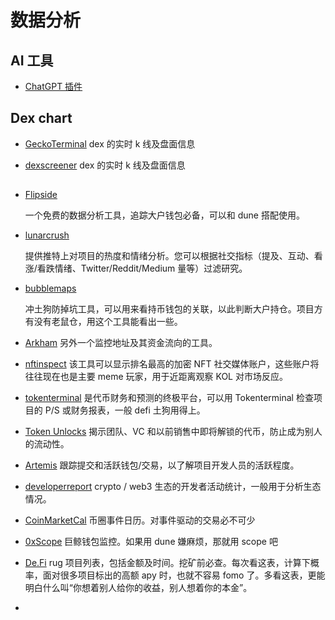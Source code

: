 # 数据分析

## AI 工具

- [ChatGPT 插件](https://twitter.com/FinanceYF5/status/1656058217489907713)

## Dex chart

- [GeckoTerminal](https://www.geckoterminal.com/zh)
  dex 的实时 k 线及盘面信息

- [dexscreener](https://dexscreener.com/)
  dex 的实时 k 线及盘面信息

##

- [Flipside](https://flipsidecrypto.xyz/)

  一个免费的数据分析工具，追踪大户钱包必备，可以和 dune 搭配使用。

- [lunarcrush](https://lunarcrush.com/)

  提供推特上对项目的热度和情绪分析。您可以根据社交指标（提及、互动、看涨/看跌情绪、Twitter/Reddit/Medium 量等）过滤研究。

- [bubblemaps](https://bubblemaps.io/)

  冲土狗防掉坑工具，可以用来看持币钱包的关联，以此判断大户持仓。项目方有没有老鼠仓，用这个工具能看出一些。

- [Arkham](https://zh.arkhamintelligence.com/)
  另外一个监控地址及其资金流向的工具。

- [nftinspect](https://www.nftinspect.xyz/)
  该工具可以显示排名最高的加密 NFT 社交媒体账户，这些账户将往往现在也是主要 meme 玩家，用于近距离观察 KOL 对市场反应。
- [tokenterminal](https://tokenterminal.com/)
  是代币财务和预测的终极平台，可以用 Tokenterminal 检查项目的 P/S 或财务报表，一般 defi 土狗用得上。
- [Token Unlocks](https://token.unlocks.app/)
  揭示团队、VC 和以前销售中即将解锁的代币，防止成为别人的流动性。
- [Artemis](https://app.artemis.xyz/dashboard)
  跟踪提交和活跃钱包/交易，以了解项目开发人员的活跃程度。

- [developerreport](https://www.developerreport.com/)
  crypto / web3 生态的开发者活动统计，一般用于分析生态情况。

- [CoinMarketCal](https://coinmarketcal.com/en/)
  币圈事件日历。对事件驱动的交易必不可少
- [0xScope](https://watchers.pro/main)
  巨鲸钱包监控。如果用 dune 嫌麻烦，那就用 scope 吧
- [De.Fi](https://de.fi/)
  rug 项目列表，包括金额及时间。挖矿前必查。每次看这表，计算下概率，面对很多项目标出的高额 apy 时，也就不容易 fomo 了。多看这表，更能明白什么叫“你想着别人给你的收益，别人想着你的本金”。
- []()
